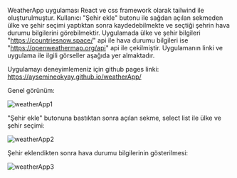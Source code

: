 WeatherApp uygulaması React ve css framework olarak tailwind ile oluşturulmuştur. Kullanıcı "Şehir ekle" butonu ile sağdan açılan sekmeden ülke ve şehir seçimi yaptıktan sonra kaydedebilmekte ve seçtiği şehrin hava durumu bilgilerini görebilmektir.
Uygulamada ülke ve şehir bilgileri "https://countriesnow.space/" api ile hava durumu bilgileri ise "https://openweathermap.org/api" api ile çekilmiştir. Uygulamanın linki ve uygulama ile ilgili görseller aşağıda yer almaktadır.

Uygulamayı deneyimlemeniz için github pages linki: https://aysemineokyay.github.io/weatherApp/

Genel görünüm:

![weatherApp1](https://github.com/aysemineokyay/weatherApp/assets/114666477/856904d3-d543-4c53-a0b0-aeb10fe743a6)

"Şehir ekle" butonuna bastıktan sonra açılan sekme, select list ile ülke ve şehir seçimi:
 
![weatherApp2](https://github.com/aysemineokyay/weatherApp/assets/114666477/3afd9217-5e9a-49d1-b850-1dd5f61a643e)

Şehir eklendikten sonra hava durumu bilgilerinin gösterilmesi:

![weatherApp3](https://github.com/aysemineokyay/weatherApp/assets/114666477/8029cc9f-d0bd-48e4-8c3d-c9dbe42c7c00)
